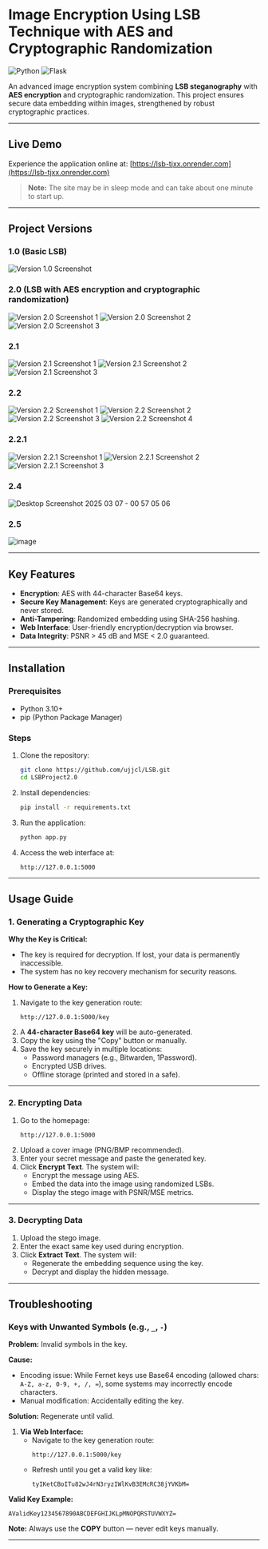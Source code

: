 # Image Encryption Using LSB Technique with AES and Cryptographic Randomization

![Python](https://img.shields.io/badge/Python-3.10%2B-blue)
![Flask](https://img.shields.io/badge/Flask-2.3.2-green)


An advanced image encryption system combining **LSB steganography** with **AES encryption** and cryptographic randomization. This project ensures secure data embedding within images, strengthened by robust cryptographic practices.

---

## Live Demo

Experience the application online at: [https://lsb-tjxx.onrender.com](https://lsb-tjxx.onrender.com)

> **Note:** The site may be in sleep mode and can take about one minute to start up.
---

## Project Versions

### **1.0 (Basic LSB)**
![Version 1.0 Screenshot](https://github.com/user-attachments/assets/d0c3fe4a-6435-4cec-8f5b-19330e3e87bc)

### **2.0 (LSB with AES encryption and cryptographic randomization)**
![Version 2.0 Screenshot 1](https://github.com/user-attachments/assets/0151aca7-078c-4b7f-982b-0f290fe9c5b3)
![Version 2.0 Screenshot 2](https://github.com/user-attachments/assets/d57e7010-bca3-4373-b7d3-71a70804a9f6)
![Version 2.0 Screenshot 3](https://github.com/user-attachments/assets/b3e970f8-a6e6-450f-a5d7-fb3964af29cd)

### **2.1**
![Version 2.1 Screenshot 1](https://github.com/user-attachments/assets/79946296-0e78-4e8e-a7ba-14e015599bfa)
![Version 2.1 Screenshot 2](https://github.com/user-attachments/assets/350c216f-ff66-4ca7-8028-5889435219b8)
![Version 2.1 Screenshot 3](https://github.com/user-attachments/assets/b391e985-c14e-42b0-82f3-80bfd8c0a00a)

### **2.2**
![Version 2.2 Screenshot 1](https://github.com/user-attachments/assets/06899bdb-e130-4a81-aad3-0debd8fbca4d)
![Version 2.2 Screenshot 2](https://github.com/user-attachments/assets/fe5a6424-e502-471b-9502-8a8735df2be6)
![Version 2.2 Screenshot 3](https://github.com/user-attachments/assets/a086dd4c-a07c-4ec9-b2c9-902000c36092)
![Version 2.2 Screenshot 4](https://github.com/user-attachments/assets/93ee2654-36aa-4751-85d4-f789120a88f6)

### **2.2.1**
![Version 2.2.1 Screenshot 1](https://github.com/user-attachments/assets/e8d8d18b-44b6-45a6-822c-6040d818fa87)
![Version 2.2.1 Screenshot 2](https://github.com/user-attachments/assets/11a58c4a-330c-401f-9c97-7f0126a8dbc6)
![Version 2.2.1 Screenshot 3](https://github.com/user-attachments/assets/fe8008fa-67db-4da7-a46b-0997fda8389e)


### **2.4**
![Desktop Screenshot 2025 03 07 - 00 57 05 06](https://github.com/user-attachments/assets/9ba6f5d6-761e-4721-bb30-0585a6f0f07b)

### **2.5**
![image](https://github.com/user-attachments/assets/35562bca-fcee-457c-bee3-31994b610779)



---

## Key Features
- **Encryption**: AES with 44-character Base64 keys.
- **Secure Key Management**: Keys are generated cryptographically and never stored.
- **Anti-Tampering**: Randomized embedding using SHA-256 hashing.
- **Web Interface**: User-friendly encryption/decryption via browser.
- **Data Integrity**: PSNR > 45 dB and MSE < 2.0 guaranteed.

---

## Installation

### Prerequisites
- Python 3.10+
- pip (Python Package Manager)

### Steps
1. Clone the repository:
   ```bash
   git clone https://github.com/ujjcl/LSB.git
   cd LSBProject2.0
   ```

2. Install dependencies:
   ```bash
   pip install -r requirements.txt
   ```

3. Run the application:
   ```bash
   python app.py
   ```

4. Access the web interface at:
   ```
   http://127.0.0.1:5000
   ```

---

## Usage Guide

### 1. Generating a Cryptographic Key
**Why the Key is Critical:**
- The key is required for decryption. If lost, your data is permanently inaccessible.
- The system has no key recovery mechanism for security reasons.

**How to Generate a Key:**
1. Navigate to the key generation route:
   ```
   http://127.0.0.1:5000/key
   ```
2. A **44-character Base64 key** will be auto-generated.
3. Copy the key using the "Copy" button or manually.
4. Save the key securely in multiple locations:
   - Password managers (e.g., Bitwarden, 1Password).
   - Encrypted USB drives.
   - Offline storage (printed and stored in a safe).

---

### 2. Encrypting Data
1. Go to the homepage:
   ```
   http://127.0.0.1:5000
   ```
2. Upload a cover image (PNG/BMP recommended).
3. Enter your secret message and paste the generated key.
4. Click **Encrypt Text**. The system will:
   - Encrypt the message using AES.
   - Embed the data into the image using randomized LSBs.
   - Display the stego image with PSNR/MSE metrics.

---

### 3. Decrypting Data
1. Upload the stego image.
2. Enter the exact same key used during encryption.
3. Click **Extract Text**. The system will:
   - Regenerate the embedding sequence using the key.
   - Decrypt and display the hidden message.

---

## Troubleshooting

### Keys with Unwanted Symbols (e.g., `_`, `-`)

**Problem:** Invalid symbols in the key.

**Cause:**
- Encoding issue: While Fernet keys use Base64 encoding (allowed chars: `A-Z, a-z, 0-9, +, /, =`), some systems may incorrectly encode characters.
- Manual modification: Accidentally editing the key.

**Solution:** Regenerate until valid.

1. **Via Web Interface:**
   - Navigate to the key generation route:
     ```
     http://127.0.0.1:5000/key
     ```
   - Refresh until you get a valid key like:
     ```
     tyIKetCBoITu82wJ4rN3ryzIWlKvB3EMcRC38jYVKbM=
     ```

**Valid Key Example:**
```
AValidKey1234567890ABCDEFGHIJKLpMNOPQRSTUVWXYZ=
```

**Note:** Always use the **COPY** button — never edit keys manually.

---




